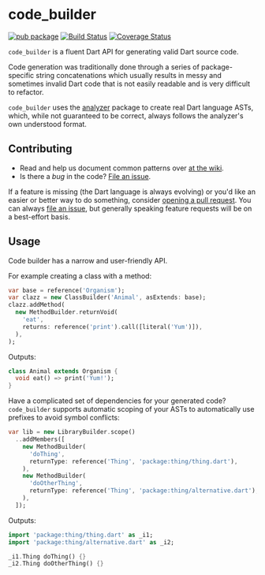 # code_builder

[![pub package](https://img.shields.io/pub/v/code_builder.svg)](https://pub.dartlang.org/packages/code_builder)
[![Build Status](https://travis-ci.org/dart-lang/code_builder.svg)](https://travis-ci.org/dart-lang/code_builder)
[![Coverage Status](https://coveralls.io/repos/github/dart-lang/code_builder/badge.svg?branch=master)](https://coveralls.io/github/dart-lang/code_builder?branch=master)

`code_builder` is a fluent Dart API for generating valid Dart source code.

Code generation was traditionally done through a series of 
package-specific string concatenations which usually results in messy
and sometimes invalid Dart code that is not easily readable and is very
difficult to refactor.

`code_builder` uses the [analyzer](analyzer) package to create real Dart
language ASTs, which, while not guaranteed to be correct, always follows
the analyzer's own understood format.

[analyzer]: https://pub.dartlang.org/packages/analyzer

## Contributing

* Read and help us document common patterns over [at the wiki][wiki].
* Is there a *bug* in the code? [File an issue][issue].

If a feature is missing (the Dart language is always evolving) or you'd like an
easier or better way to do something, consider [opening a pull request][pull].
You can always [file an issue][issue], but generally speaking feature requests
will be on a best-effort basis.

[wiki]: https://github.com/dart-lang/code_builder/wiki
[issue]: https://github.com/dart-lang/code_builder/issues
[pull]: https://github.com/dart-lang/code_builder/pulls

## Usage

Code builder has a narrow and user-friendly API.

For example creating a class with a method:

```dart
var base = reference('Organism');
var clazz = new ClassBuilder('Animal', asExtends: base);
clazz.addMethod(
  new MethodBuilder.returnVoid(
    'eat',
    returns: reference('print').call([literal('Yum')]),
  ),
);
```

Outputs:
```dart
class Animal extends Organism {
  void eat() => print('Yum!');
}
```

Have a complicated set of dependencies for your generated code?
`code_builder` supports automatic scoping of your ASTs to automatically
use prefixes to avoid symbol conflicts:

```dart
var lib = new LibraryBuilder.scope()
  ..addMembers([
    new MethodBuilder(
      'doThing',
      returnType: reference('Thing', 'package:thing/thing.dart'),
    ),
    new MethodBuilder(
      'doOtherThing',
      returnType: reference('Thing', 'package:thing/alternative.dart'),
    ),
  ]);
```

Outputs:
```dart
import 'package:thing/thing.dart' as _i1;
import 'package:thing/alternative.dart' as _i2;

_i1.Thing doThing() {}
_i2.Thing doOtherThing() {}
```
